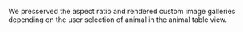 We presserved the aspect ratio and rendered custom image galleries depending on the user selection of animal in the animal table view.
